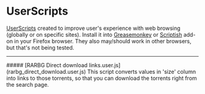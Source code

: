 # UserScripts
[UserScripts](https://en.wikipedia.org/wiki/Userscript) created to improve user's experience with web browsing (globally or on specific sites). Install it into [Greasemonkey](https://addons.mozilla.org/firefox/addon/greasemonkey/) or [Scriptish](https://addons.mozilla.org/firefox/addon/scriptish/) add-on in your Firefox browser. They also may/should work in other browsers, but that's not being tested.
<hr>
##### [RARBG Direct download links.user.js](rarbg_direct_download.user.js)
This script converts values in 'size' column into links to those torrents, so that you can download the torrents right from the search page.
